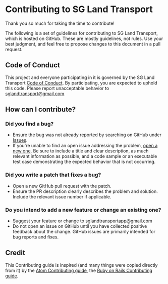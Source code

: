 # Contributing to SG Land Transport

Thank you so much for taking the time to contribute!

The following is a set of guidelines for contributing to SG Land Transport, which is hosted on GitHub. These are mostly guidelines, not rules. Use your best judgment, and feel free to propose changes to this document in a pull request.

## Code of Conduct

This project and everyone participating in it is governed by the SG Land Transport [Code of Conduct](CODE_OF_CONDUCT.md). By participating, you are expected to uphold this code. Please report unacceptable behavior to sglandtransport@gmail.com.

## How can I contribute?

### Did you find a bug?

- Ensure the bug was not already reported by searching on GitHub under [Issues](https://github.com/sderungs99/sglandtransport/issues).
- If you're unable to find an open issue addressing the problem, [open a new one](https://github.com/sderungs99/sglandtransport/issues/new). Be sure to include a title and clear description, as much relevant information as possible, and a code sample or an executable test case demonstrating the expected behavior that is not occurring.

### Did you write a patch that fixes a bug?

- Open a new GitHub pull request with the patch.
- Ensure the PR description clearly describes the problem and solution. Include the relevant issue number if applicable.

### Do you intend to add a new feature or change an existing one?

- Suggest your feature or change to <sglandtransportapp@gmail.com>
- Do not open an issue on GitHub until you have collected positive feedback about the change. GitHub issues are primarily intended for bug reports and fixes.

## Credit

This Contributing guide is inspired (and many things were copied directly from it) by the [Atom Contributing guide](https://github.com/atom/atom/blob/master/CONTRIBUTING.md), the [Ruby on Rails Contributing guide](https://github.com/rails/rails/blob/master/CONTRIBUTING.md).
